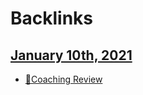 
# Backlinks
## [January 10th, 2021](<January 10th, 2021.md>)
- [📝Coaching Review](<📝Coaching Review.md>)

